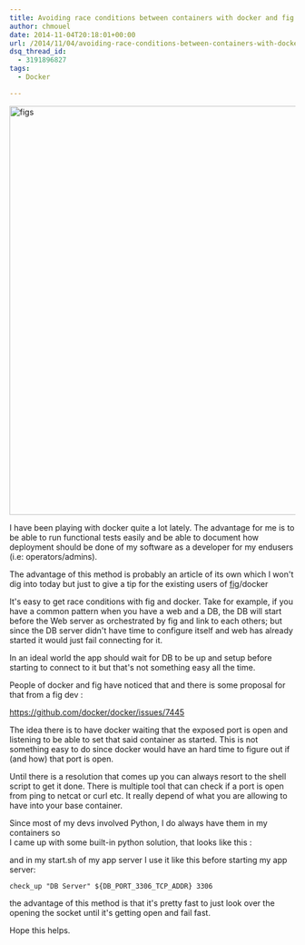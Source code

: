 ```yaml
---
title: Avoiding race conditions between containers with docker and fig
author: chmouel
date: 2014-11-04T20:18:01+00:00
url: /2014/11/04/avoiding-race-conditions-between-containers-with-docker-and-fig/
dsq_thread_id:
  - 3191896827
tags:
  - Docker

---
```

[<img loading="lazy" src="/wp-content/uploads/2014/11/figs.jpg" alt="figs" width="1076" height="720" class="aligncenter size-full wp-image-840" srcset="https://blog.chmouel.com/wp-content/uploads/2014/11/figs.jpg 1076w, https://blog.chmouel.com/wp-content/uploads/2014/11/figs-300x200.jpg 300w, https://blog.chmouel.com/wp-content/uploads/2014/11/figs-1024x685.jpg 1024w, https://blog.chmouel.com/wp-content/uploads/2014/11/figs-900x602.jpg 900w" sizes="(max-width: 1076px) 100vw, 1076px" />][1]

I have been playing with docker quite a lot lately. The advantage for me is to be able to run functional tests easily and be able to document how deployment should be done of my software as a developer for my endusers (i.e: operators/admins).

The advantage of this method is probably an article of its own which I won't dig into today but just to give a tip for the existing users of <a href="http://fig.sh" target="_blank">fig</a>/docker

It's easy to get race conditions with fig and docker. Take for example, if you have a common pattern when you have a web and a DB, the DB will start before the Web server as orchestrated by fig and link to each others; but since the DB server didn't have time to configure itself and web has already started it would just fail connecting for it.

In an ideal world the app should wait for DB to be up and setup before starting to connect to it but that's not something easy all the time.

People of docker and fig have noticed that and there is some proposal for that from a fig dev :

<a href="https://github.com/docker/docker/issues/7445" target="_blank">https://github.com/docker/docker/issues/7445</a>

The idea there is to have docker waiting that the exposed port is open and listening to be able to set that said container as started. This is not something easy to do since docker would have an hard time to figure out if (and how) that port is open.

Until there is a resolution that comes up you can always resort to the shell script to get it done. There is multiple tool that can check if a port is open  
from ping to netcat or curl etc. It really depend of what you are allowing to have into your base container.

Since most of my devs involved Python, I do always have them in my containers so  
I came up with some built-in python solution, that looks like this :



and in my start.sh of my app server I use it like this before starting my app server:

    check_up "DB Server" ${DB_PORT_3306_TCP_ADDR} 3306
    

the advantage of this method is that it's pretty fast to just look over the  
opening the socket until it's getting open and fail fast.

Hope this helps.

 [1]: /wp-content/uploads/2014/11/figs.jpg
